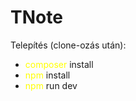 <h1>TNote</h1>

<p>Telepítés (clone-ozás után):</p>
<ul> 
<li><span style="color: yellow">composer</span> install</li>
<li><span style="color: yellow">npm</span> install</li>
<li><span style="color: yellow">npm</span> run dev</li>
</ul>
